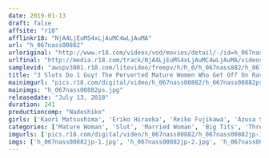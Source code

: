 ```yaml
---
date: 2019-01-13
draft: false
affsite: "r18"
afflinkr18: "NjA4LjEuMS4xLjAuMC4wLjAuMA"
url: "h_067nass00882"
urloriginal: "http://www.r18.com/videos/vod/movies/detail/-/id=h_067nass00882"
urlfinal: "http://media.r18.com/track/NjA4LjEuMS4xLjAuMC4wLjAuMA/videos/vod/movies/detail/-/id=h_067nass00882"
samplevid: "awspv3001.r18.com/litevideo/freepv/h/h_0/h_067nass882/h_067nass882_dmb_w.mp4"
title: "3 Sluts Do 1 Guy! The Perverted Mature Women Who Get Off On Ravaging A Man, Part 2 2"
mainimgurl: "pics.r18.com/digital/video/h_067nass00882/h_067nass00882ps.jpg"
mainimgs: "h_067nass00882ps.jpg"
releasedate: "July 13, 2018"
duration: 241
productioncomp: "Nadeshiko"
girls: ['Kaori Matsushima', 'Eriko Hiraoka', 'Reiko Fujikawa', 'Azusa Serizawa', 'Sayuri Asada', 'Kanako Asaku']
categories: ['Mature Woman', 'Slut', 'Married Woman', 'Big Tits', 'Threesome / Foursome', 'Over 4 Hours', 'Hi-Def']
imgurls: ['pics.r18.com/digital/video/h_067nass00882/h_067nass00882jp-1.jpg', 'pics.r18.com/digital/video/h_067nass00882/h_067nass00882jp-2.jpg', 'pics.r18.com/digital/video/h_067nass00882/h_067nass00882jp-3.jpg', 'pics.r18.com/digital/video/h_067nass00882/h_067nass00882jp-4.jpg', 'pics.r18.com/digital/video/h_067nass00882/h_067nass00882jp-5.jpg', 'pics.r18.com/digital/video/h_067nass00882/h_067nass00882jp-6.jpg', 'pics.r18.com/digital/video/h_067nass00882/h_067nass00882jp-7.jpg', 'pics.r18.com/digital/video/h_067nass00882/h_067nass00882jp-8.jpg', 'pics.r18.com/digital/video/h_067nass00882/h_067nass00882jp-9.jpg', 'pics.r18.com/digital/video/h_067nass00882/h_067nass00882jp-10.jpg', 'pics.r18.com/digital/video/h_067nass00882/h_067nass00882jp-11.jpg', 'pics.r18.com/digital/video/h_067nass00882/h_067nass00882jp-12.jpg', 'pics.r18.com/digital/video/h_067nass00882/h_067nass00882jp-13.jpg', 'pics.r18.com/digital/video/h_067nass00882/h_067nass00882jp-14.jpg', 'pics.r18.com/digital/video/h_067nass00882/h_067nass00882jp-15.jpg', 'pics.r18.com/digital/video/h_067nass00882/h_067nass00882jp-16.jpg', 'pics.r18.com/digital/video/h_067nass00882/h_067nass00882jp-17.jpg', 'pics.r18.com/digital/video/h_067nass00882/h_067nass00882jp-18.jpg']
imgs: ['h_067nass00882jp-1.jpg', 'h_067nass00882jp-2.jpg', 'h_067nass00882jp-3.jpg', 'h_067nass00882jp-4.jpg', 'h_067nass00882jp-5.jpg', 'h_067nass00882jp-6.jpg', 'h_067nass00882jp-7.jpg', 'h_067nass00882jp-8.jpg', 'h_067nass00882jp-9.jpg', 'h_067nass00882jp-10.jpg', 'h_067nass00882jp-11.jpg', 'h_067nass00882jp-12.jpg', 'h_067nass00882jp-13.jpg', 'h_067nass00882jp-14.jpg', 'h_067nass00882jp-15.jpg', 'h_067nass00882jp-16.jpg', 'h_067nass00882jp-17.jpg', 'h_067nass00882jp-18.jpg']
---
```

